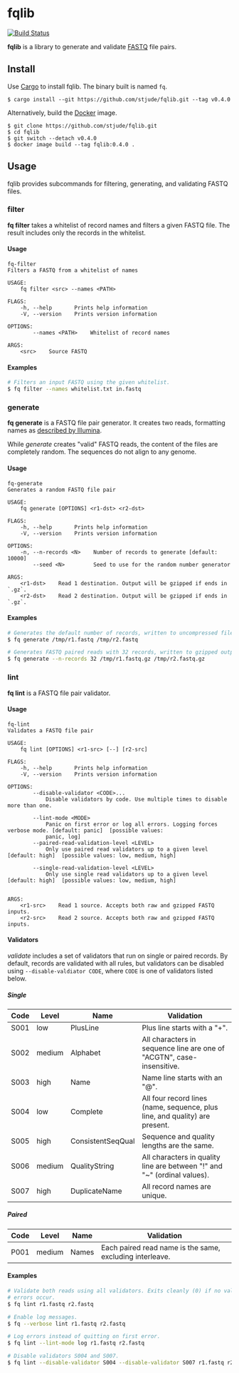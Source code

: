 # fqlib

[![Build Status](https://travis-ci.org/stjude/fqlib.svg?branch=master)](https://travis-ci.org/stjude/fqlib)

**fqlib** is a library to generate and validate [FASTQ] file pairs.

[FASTQ]: https://en.wikipedia.org/wiki/FASTQ_format

## Install

Use [Cargo] to install fqlib. The binary built is named `fq`.

```
$ cargo install --git https://github.com/stjude/fqlib.git --tag v0.4.0
```

Alternatively, build the [Docker] image.

```
$ git clone https://github.com/stjude/fqlib.git
$ cd fqlib
$ git switch --detach v0.4.0
$ docker image build --tag fqlib:0.4.0 .
```

[Cargo]: https://doc.rust-lang.org/cargo/getting-started/installation.html
[Docker]: https://www.docker.com/

## Usage

fqlib provides subcommands for filtering, generating, and validating FASTQ
files.

### filter

**fq filter** takes a whitelist of record names and filters a given FASTQ file.
The result includes only the records in the whitelist.

#### Usage

```
fq-filter
Filters a FASTQ from a whitelist of names

USAGE:
    fq filter <src> --names <PATH>

FLAGS:
    -h, --help       Prints help information
    -V, --version    Prints version information

OPTIONS:
        --names <PATH>    Whitelist of record names

ARGS:
    <src>    Source FASTQ
```

#### Examples

```sh
# Filters an input FASTQ using the given whitelist.
$ fq filter --names whitelist.txt in.fastq
```

### generate

**fq generate** is a FASTQ file pair generator. It creates two reads, formatting
names as [described by Illumina][1].

While _generate_ creates "valid" FASTQ reads, the content of the files are
completely random. The sequences do not align to any genome.

[1]: https://help.basespace.illumina.com/articles/descriptive/fastq-files/

#### Usage

```
fq-generate
Generates a random FASTQ file pair

USAGE:
    fq generate [OPTIONS] <r1-dst> <r2-dst>

FLAGS:
    -h, --help       Prints help information
    -V, --version    Prints version information

OPTIONS:
    -n, --n-records <N>    Number of records to generate [default: 10000]
        --seed <N>         Seed to use for the random number generator

ARGS:
    <r1-dst>    Read 1 destination. Output will be gzipped if ends in `.gz`.
    <r2-dst>    Read 2 destination. Output will be gzipped if ends in `.gz`.
```

#### Examples

```sh
# Generates the default number of records, written to uncompressed files.
$ fq generate /tmp/r1.fastq /tmp/r2.fastq

# Generates FASTQ paired reads with 32 records, written to gzipped outputs.
$ fq generate --n-records 32 /tmp/r1.fastq.gz /tmp/r2.fastq.gz
```

### lint

**fq lint** is a FASTQ file pair validator.

#### Usage

```
fq-lint
Validates a FASTQ file pair

USAGE:
    fq lint [OPTIONS] <r1-src> [--] [r2-src]

FLAGS:
    -h, --help       Prints help information
    -V, --version    Prints version information

OPTIONS:
        --disable-validator <CODE>...
            Disable validators by code. Use multiple times to disable more than one.

        --lint-mode <MODE>
            Panic on first error or log all errors. Logging forces verbose mode. [default: panic]  [possible values:
            panic, log]
        --paired-read-validation-level <LEVEL>
            Only use paired read validators up to a given level [default: high]  [possible values: low, medium, high]

        --single-read-validation-level <LEVEL>
            Only use single read validators up to a given level [default: high]  [possible values: low, medium, high]


ARGS:
    <r1-src>    Read 1 source. Accepts both raw and gzipped FASTQ inputs.
    <r2-src>    Read 2 source. Accepts both raw and gzipped FASTQ inputs.
```

#### Validators

_validate_ includes a set of validators that run on single or paired records.
By default, records are validated with all rules, but validators can be
disabled using `--disable-valdiator CODE`, where `CODE` is one of validators
listed below.

##### Single

| Code | Level  | Name              | Validation
|------|--------|-------------------|------------
| S001 | low    | PlusLine          | Plus line starts with a "+".
| S002 | medium | Alphabet          | All characters in sequence line are one of "ACGTN", case-insensitive.
| S003 | high   | Name              | Name line starts with an "@".
| S004 | low    | Complete          | All four record lines (name, sequence, plus line, and quality) are present.
| S005 | high   | ConsistentSeqQual | Sequence and quality lengths are the same.
| S006 | medium | QualityString     | All characters in quality line are between "!" and "~" (ordinal values).
| S007 | high   | DuplicateName     | All record names are unique.

##### Paired

| Code | Level   | Name              | Validation
|------|---------|-------------------|------------
| P001 | medium  | Names             | Each paired read name is the same, excluding interleave.

#### Examples

```sh
# Validate both reads using all validators. Exits cleanly (0) if no validation
# errors occur.
$ fq lint r1.fastq r2.fastq

# Enable log messages.
$ fq --verbose lint r1.fastq r2.fastq

# Log errors instead of quitting on first error.
$ fq lint --lint-mode log r1.fastq r2.fastq

# Disable validators S004 and S007.
$ fq lint --disable-validator S004 --disable-validator S007 r1.fastq r2.fastq
```
